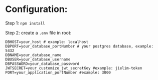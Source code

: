 # Configuration:

Step 1: `npm install`

Step 2: create a `.env` file in root:

```env
DBHOST=your_host # example: localhost
DBPORT=your_database_portNumber # your postgres database, example: 5432
DBNAME=your_database_name
DBUSER=your_database_username
DBPASSWORD=your_database_password
JWTSECRET=your_customize_jwt_secretKey #example: jielim-token
PORT=your_application_portNumber #example: 3000
```